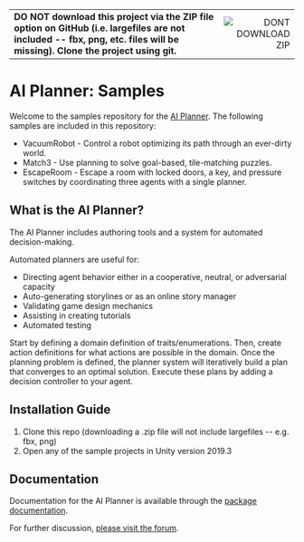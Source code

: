 | | |
| :---        |          ---: |
| **DO NOT download this project via the ZIP file option on GitHub (i.e. largefiles are not included -- fbx, png, etc. files will be missing). Clone the project using git.** | ![DONT DOWNLOAD ZIP](../assets/dont-download-zip.png?raw=true) |

# AI Planner: Samples
Welcome to the samples repository for the [AI Planner](https://docs.unity3d.com/Packages/com.unity.ai.planner@latest/). The following samples are included in this repository:
* VacuumRobot - Control a robot optimizing its path through an ever-dirty world.
* Match3 - Use planning to solve goal-based, tile-matching puzzles.
* EscapeRoom - Escape a room with locked doors, a key, and pressure switches by coordinating three agents with a single planner.

## What is the AI Planner?
The AI Planner includes authoring tools and a system for automated decision-making. 

Automated planners are useful for:
* Directing agent behavior either in a cooperative, neutral, or adversarial capacity
* Auto-generating storylines or as an online story manager
* Validating game design mechanics
* Assisting in creating tutorials
* Automated testing

Start by defining a domain definition of traits/enumerations. Then, create action definitions for what actions are possible in the domain. Once the planning problem is defined, the planner system will iteratively build a plan that converges to an optimal solution. Execute these plans by adding a decision controller to your agent.

## Installation Guide
1. Clone this repo (downloading a .zip file will not include largefiles -- e.g. fbx, png)
2. Open any of the sample projects in Unity version 2019.3

## Documentation
Documentation for the AI Planner is available through the [package documentation](https://docs.unity3d.com/Packages/com.unity.ai.planner@latest/).

For further discussion, [please visit the forum](https://forum.unity.com/forums/ai-navigation-previews.122/).
